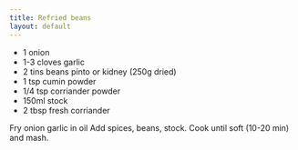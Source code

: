 ```yaml
---
title: Refried beans
layout: default
---
```


* 1 onion
* 1-3 cloves garlic
* 2 tins beans pinto or kidney (250g dried)
* 1 tsp cumin powder
* 1/4 tsp corriander powder
* 150ml stock
* 2 tbsp fresh corriander 

Fry onion garlic in oil
Add spices, beans, stock. 
Cook until soft (10-20 min) and mash. 
